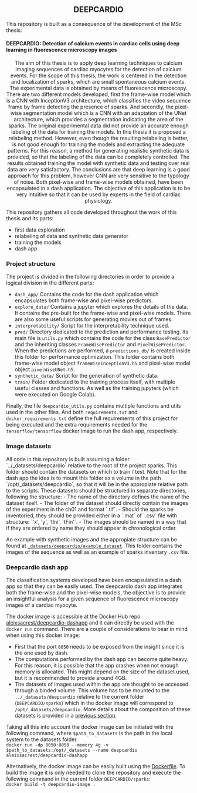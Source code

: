 <h2 align=center>DEEPCARDIO</h2>
This repository is built as a consequence of the development of the MSc thesis:
<h4>DEEPCARDIO: Detection of calcium events in cardiac cells using deep learning in fluorescence microscopy images</h4>

<!-- abstract -->
<p style="text-align: center">The aim of this thesis is to apply deep learning techniques to calcium imaging sequences of cardiac myocytes for the detection of calcium events. 
For the scope of this thesis, the work is centered in the detection and localization of sparks, which are small spontaneous calcium events. 
The experimental data is obtained by means of fluorescence microscopy.  
There are two different models developed, first the frame-wise model which is a CNN with InceptionV3 architecture, which 
classifies the video sequence frame by frame detecting the presence of sparks. And secondly, the pixel-wise segmentation 
model which is a CNN with an adaptation of the UNet architecture, which provides a segmentation indicating the area of the sparks.  
The original experimental data did not provide an accurate enough labeling of the data for training the models. 
In this thesis it is proposed a relabeling method. However, even though the resulting relabeling is better, is not good 
enough for training the models and extracting the adequate patterns. For this reason, a method for generating realistic 
synthetic data is provided, so that the labeling of the data can be completely controlled.  
The results obtained training the model with synthetic data and testing over real data are very satisfactory. 
The conclusions are that deep learning is a good approach for this problem, however CNN are very sensitive to the typology of noise.  
Both pixel-wise and frame-wise models obtained, have been encapsulated in a dash application. The objective of this
application is to be very intuitive so that it can be used by experts in the field of cardiac physiology.</p>

This repository gathers all code developed throughout the work of this thesis and its parts:
- first data exploration
- relabeling of data and synthetic data generator
- training the models
- dash app

### Project structure

The project is divided in the following directories in order to provide a logical division in the different parts:
- `dash_app/` Contains the code for the dash application which encapsulates both frame-wise and pixel-wise predictors.
- `explore_data/` Contains a jupyter which explores the details of the data. It contains the pre-built for the frame-wise 
and pixel-wise models. There are also some useful scripts for generating movies out of frames.
- `interpretability/` Script for the interpretability technique used.
- `pred/` Directory dedicated to the prediction and performance testing. Its main file is `utils.py` which contains the 
code for the class ``BasePredictor`` and the inheriting classes `FrameWisePredictor` and `PixelWisePredictor`.
When the predictions are performed, a `predictions_db/` is created inside this folder for performance optimization. 
This folder contains both frame-wise model object `frameWiseInceptionV3.h5` and pixel-wise model object `pixelWiseUNet.h5`.
- `synthetic_data/` Script for the generation of synthetic data.
- `train/` Folder dedicated to the training process itself, with multiple useful classes and functions. As well as the 
training jupyters (which were executed on Google Colab).

Finally, the file `deepcardio_utils.py` contains multiple functions and utils used in the other files. And both 
`requirements.txt` and `docker_requirements.txt` define the full requirements of this project for being executed and the 
extra requirements needed for the `tensorflow/tensorflow` docker image to run the dash app, respectively.

<h3 id="h3-image-datasets">Image datasets</h3>
All code in this repository is built assuming a folder `../_datasets/deepcardio`     relative to the root of the project sparks. 
This folder should contain the datasets on which to train / test. Note that for the dash app the idea is to mount this
folder as a volume in the path `/opt/_datasets/deepcardio`, so that it will be in the appropiate relative path to the scripts.
These datasets should be structured in separate directories, following the structure:
- The name of the directory defines the name of the dataset itself.
- The folder of the dataset should directly contain the images of the experiment in the ch01 and format `.tif`.
- Should the sparks be inventoried, they should be provided either in a `.mat` of `.csv` file with structure: `'x', 'y', 'tIni', 'tFin'`.
- The images should be named in a way that if they are ordered by name they should appear in chronological order.

An example with synthetic images and the appropiate structure can be found at [`_datasets/deepcardio/example_dataset`](../_datasets/deepcardio/example_dataset).
This folder contains the images of the sequence as well as an example of sparks inventary `.csv` file.

### Deepcardio dash app
The classification systems developed have been encapsulated in a dash app so that they can be easily used. 
The deepcardio dash app integrates both the frame-wise and the pixel-wise models, the objective is to provide an insightful 
analysis for a given sequence of fluorescence microscopy images of a cardiac myocyte.

The docker image is accessible at the Docker Hub repo [aleixsacrest/deepcardio-dashapp](https://hub.docker.com/repository/docker/aleixsacrest/deepcardio-dashapp)
and it can directly be used with the `docker run` command. There are a couple of considerations to bear in mind when using 
this docker image:
- First that the port `8050` needs to be exposed from the insight since it is the one used by dash.
- The computations performed by the dash app can become quite heavy. For this reason, it is possible that the app crashes
when not enough memory is allocated. This might depend on the size of the dataset used, but it is recommended to provide
around 4GB.
- The datasets of images used within the app are thought to be accessed through a binded volume. This volume has to be 
mounted to the `../_datasets/deepcardio` relative to the current folder (`DEEPCARDIO/sparks`) which in the docker image 
will correspond to `/opt/_datasets/deepcardio`. More details about the composition of these datasets is provided in a [previous section](#h3-image-datasets).  

Taking all this into account the docker image can be initiated with the following command, where `$path_to_datasets` is 
the path in the local system to the datasets folder.  
`docker run -dp 8050:8050 --memory 4g -v $path_to_datasets:/opt/_datasets --name deepcardio aleixsacrest/deepcardio-dashapp`  

Alternatively, the docker image can be easily built using the [Dockerfile](Dockerfile). To build the image it is only needed 
to clone the repository and execute the following command in the current folder `DEEPCARDIO/sparks`:  
`docker build -t deepcardio-image .`  

